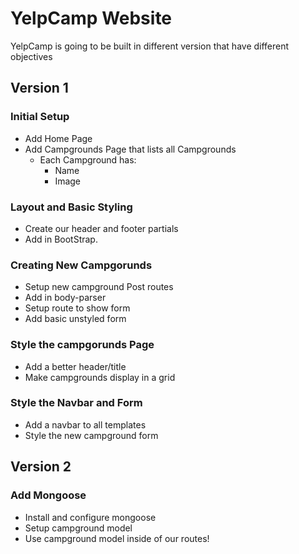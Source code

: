# YelpCamp Website
YelpCamp is going to be built in different version that have different objectives

## Version 1

### Initial Setup
* Add Home Page
* Add Campgrounds Page that lists all Campgrounds
  * Each Campground has:
      * Name
      * Image

### Layout and Basic Styling
* Create our header and footer partials
* Add in BootStrap.

### Creating New Campgorunds
* Setup new campground Post routes
* Add in body-parser
* Setup route to show form
* Add basic unstyled form

### Style the campgorunds Page
* Add a better header/title
* Make campgrounds display in a grid

### Style the Navbar and Form
* Add a navbar to all templates
* Style the new campground form

## Version 2
### Add Mongoose
* Install and configure mongoose
* Setup campground model
* Use campground model inside of our routes!
